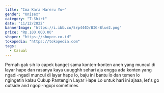 ```yaml
---
title: "Ima Kara Hareru Yo~"
gender: "Unisex"
category: "T-Shirt"
date: "11/12/2022"
bannerImage: "https://i.ibb.co/Srp444D/BIG-Blue2.png"
price: "Rp.100.000,00"
shopee: "https://shopee.co.id"
tokopedia: "https://tokopedia.com"
tags:
  - Casual
---
```


Pernah gak sih lo capek banget sama konten-konten aneh yang muncul di layar hape dan rasanya kaya uuugghh sehari aja engga ada konten yang ngadi-ngadi muncul di layar hape lo, baju ini bantu lo dan temen lo ngingetin kalau Cukup Pantengin Layar Hape Lo untuk hari ini ajaaa, let's go outside and ngopi-ngopi sometimes.
